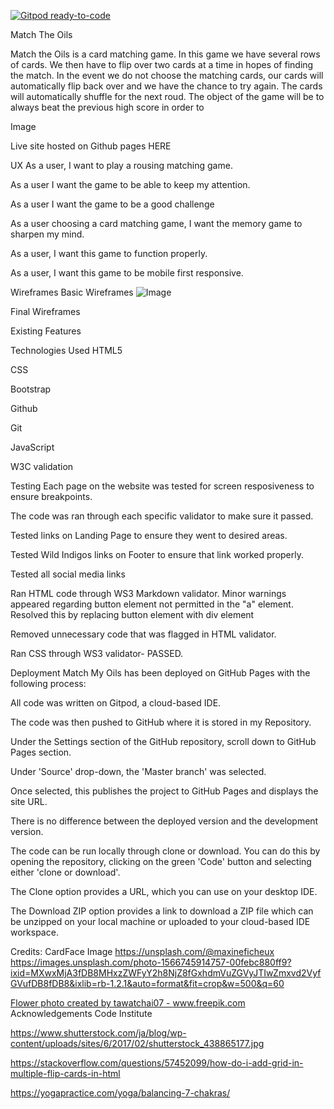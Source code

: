 [![Gitpod ready-to-code](https://img.shields.io/badge/Gitpod-ready--to--code-blue?logo=gitpod)](https://gitpod.io/#https://github.com/susanmarie87/MS2-Game)

Match The Oils

Match the Oils is a card matching game. In this game we have several rows of cards. We then have to flip over two cards at a time in
hopes of finding the match. In the event we do not choose the matching cards, our cards will automatically flip back over and we have
the chance to try again. The cards will automatically shuffle for the next roud. The object of the game will be to always beat the previous 
high score in order to 

Image

Live site hosted on Github pages HERE

UX
As a user, I want to play a rousing matching game.

As a user I want the game to be able to keep my attention.

As a user I want the game to be a good challenge

As a user choosing a card matching game, I want the memory game to sharpen my mind.

As a user, I want this game to function properly.

As a user, I want this game to be mobile first responsive.

Wireframes
Basic Wireframes
![Image]('assets/MS2-WireFrame/images.jpg')

Final Wireframes

Existing Features

Technologies Used
HTML5

CSS

Bootstrap

Github

Git

JavaScript

W3C validation

Testing
Each page on the website was tested for screen resposiveness to ensure breakpoints.

The code was ran through each specific validator to make sure it passed.


Tested links on Landing Page to ensure they went to desired areas.

Tested Wild Indigos links on Footer to ensure that link worked properly.

Tested all social media links

Ran HTML code through WS3 Markdown validator. Minor warnings appeared regarding button element not permitted in the "a" element. Resolved this by replacing button element with div element

Removed unnecessary code that was flagged in HTML validator.

Ran CSS through WS3 validator- PASSED.

Deployment
Match My Oils has been deployed on GitHub Pages with the following process:

All code was written on Gitpod, a cloud-based IDE.

The code was then pushed to GitHub where it is stored in my Repository.

Under the Settings section of the GitHub repository, scroll down to GitHub Pages section.

Under 'Source' drop-down, the 'Master branch' was selected.

Once selected, this publishes the project to GitHub Pages and displays the site URL.

There is no difference between the deployed version and the development version.

The code can be run locally through clone or download. You can do this by opening the repository, clicking on the green 'Code' button and selecting either 'clone or download'.

The Clone option provides a URL, which you can use on your desktop IDE.

The Download ZIP option provides a link to download a ZIP file which can be unzipped on your local machine or uploaded to your cloud-based IDE workspace.

Credits:
CardFace Image
https://unsplash.com/@maxineficheux
https://images.unsplash.com/photo-1566745914757-00febc880ff9?ixid=MXwxMjA3fDB8MHxzZWFyY2h8NjZ8fGxhdmVuZGVyJTIwZmxvd2VyfGVufDB8fDB8&ixlib=rb-1.2.1&auto=format&fit=crop&w=500&q=60

<a href='https://www.freepik.com/photos/flower'>Flower photo created by tawatchai07 - www.freepik.com</a>
Acknowledgements
Code Institute

https://www.shutterstock.com/ja/blog/wp-content/uploads/sites/6/2017/02/shutterstock_438865177.jpg

https://stackoverflow.com/questions/57452099/how-do-i-add-grid-in-multiple-flip-cards-in-html

https://yogapractice.com/yoga/balancing-7-chakras/